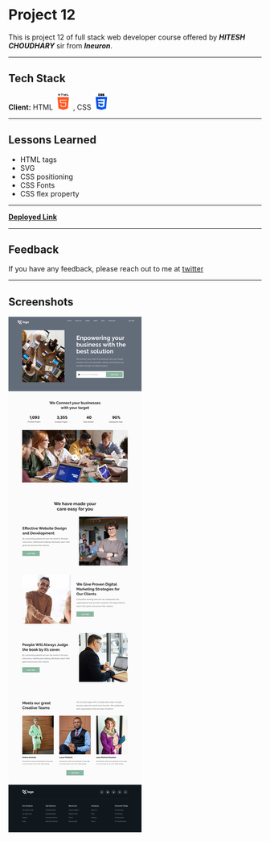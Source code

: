 
# Project 12

This is project 12 of full stack web developer course offered by ***HITESH CHOUDHARY***
sir from ***Ineuron***.
***
## Tech Stack

**Client:** HTML ![html](/Images/html.png) , CSS ![css](/Images/css.png)
***

## Lessons Learned

- HTML tags
- SVG
- CSS positioning
- CSS Fonts
- CSS flex property
***
**[Deployed Link](https://project12-fsjd.netlify.app/)**
***

## Feedback

If you have any feedback, please reach out to me at [twitter](https://twitter.com/ChetanDighole)

***
## Screenshots

![Screenshot](/12.png)

